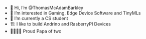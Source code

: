 - 👋 Hi, I’m @ThomasMcAdamBarkley
- 👀 I’m interested in Gaming, Edge Device Software and TinyMLs
- 🌱 I’m currently a CS student 
- 🏗️ I like to build Andrino and RasberryPI Devices
- 👨‍👩‍👧‍👦 Proud Papa of two 

<!---
ThomasMcAdamBarkley/ThomasMcAdamBarkley is a ✨ special ✨ repository because its `README.md` (this file) appears on your GitHub profile.
You can click the Preview link to take a look at your changes.
--->
